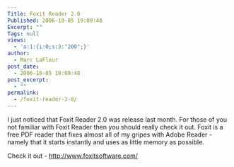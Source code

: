 ```yaml
---
Title: Foxit Reader 2.0
Published: 2006-10-05 19:09:48
Excerpt: ""
Tags: null
views:
  - 'a:1:{i:0;s:3:"200";}'
author:
  - Marc LaFleur
post_date:
  - 2006-10-05 19:09:48
post_excerpt:
  - ""
permalink:
  - /foxit-reader-2-0/
---
```

<p>I just noticed that Foxit Reader 2.0 was release last month. For those of you not familiar with Foxit Reader then you should really check it out. Foxit is a free PDF reader that fixes almost all of my gripes with Adobe Reader - namely that it starts instantly and uses as little memory as possible. </p> <p>Check it out - <a href="http://www.foxitsoftware.com/">http://www.foxitsoftware.com/</a></p>